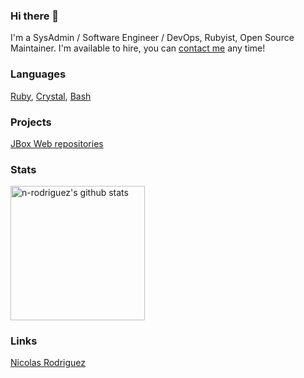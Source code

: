 ### Hi there 👋

I'm a SysAdmin / Software Engineer / DevOps, Rubyist, Open Source Maintainer. I'm available to hire, you can [contact me](http://www.nicoladmin.fr) any time!

### Languages

[Ruby], [Crystal], [Bash]

### Projects

[JBox Web repositories]

### Stats

<div>
  <img align="center" height="215em" alt="n-rodriguez's github stats" src="https://github-readme-stats.vercel.app/api?username=n-rodriguez&theme=chartreuse-dark&show_icons=true" />
</div>

[Ruby]: https://www.ruby-lang.org
[Crystal]: https://crystal-lang.org/
[Bash]: https://mywiki.wooledge.org/BashGuide
[JBox Web repositories]: https://github.com/orgs/jbox-web/repositories

### Links

<div class="badge-base LI-profile-badge" data-locale="fr_FR" data-size="large" data-theme="light" data-type="VERTICAL" data-vanity="nicolas-rodriguez-0272ba263" data-version="v1">
  <a class="badge-base__link LI-simple-link" href="https://fr.linkedin.com/in/nicolas-rodriguez-0272ba263?trk=profile-badge">Nicolas Rodriguez</a>
</div>
